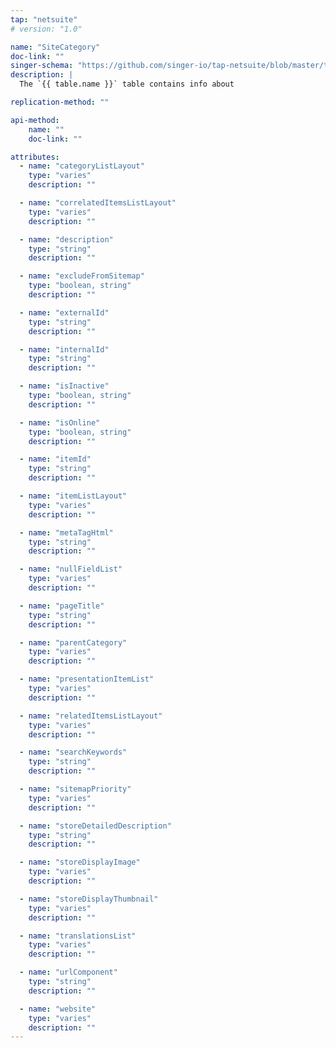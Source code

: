 ```yaml
---
tap: "netsuite"
# version: "1.0"

name: "SiteCategory"
doc-link: ""
singer-schema: "https://github.com/singer-io/tap-netsuite/blob/master/tap_netsuite/schemas/SiteCategory.json"
description: |
  The `{{ table.name }}` table contains info about 

replication-method: ""

api-method:
    name: ""
    doc-link: ""

attributes:
  - name: "categoryListLayout"
    type: "varies"
    description: ""

  - name: "correlatedItemsListLayout"
    type: "varies"
    description: ""

  - name: "description"
    type: "string"
    description: ""

  - name: "excludeFromSitemap"
    type: "boolean, string"
    description: ""

  - name: "externalId"
    type: "string"
    description: ""

  - name: "internalId"
    type: "string"
    description: ""

  - name: "isInactive"
    type: "boolean, string"
    description: ""

  - name: "isOnline"
    type: "boolean, string"
    description: ""

  - name: "itemId"
    type: "string"
    description: ""

  - name: "itemListLayout"
    type: "varies"
    description: ""

  - name: "metaTagHtml"
    type: "string"
    description: ""

  - name: "nullFieldList"
    type: "varies"
    description: ""

  - name: "pageTitle"
    type: "string"
    description: ""

  - name: "parentCategory"
    type: "varies"
    description: ""

  - name: "presentationItemList"
    type: "varies"
    description: ""

  - name: "relatedItemsListLayout"
    type: "varies"
    description: ""

  - name: "searchKeywords"
    type: "string"
    description: ""

  - name: "sitemapPriority"
    type: "varies"
    description: ""

  - name: "storeDetailedDescription"
    type: "string"
    description: ""

  - name: "storeDisplayImage"
    type: "varies"
    description: ""

  - name: "storeDisplayThumbnail"
    type: "varies"
    description: ""

  - name: "translationsList"
    type: "varies"
    description: ""

  - name: "urlComponent"
    type: "string"
    description: ""

  - name: "website"
    type: "varies"
    description: ""
---
```

